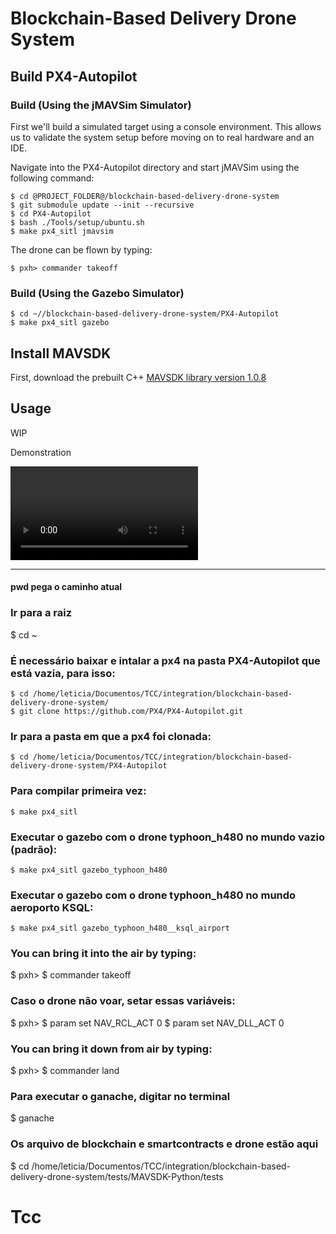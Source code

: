 # Blockchain-Based Delivery Drone System

## Build PX4-Autopilot

### Build (Using the jMAVSim Simulator)

First we'll build a simulated target using a console environment. This allows us to validate the system setup before moving on to real hardware and an IDE.

Navigate into the PX4-Autopilot directory and start jMAVSim using the following command:



    $ cd @PROJECT_FOLDER@/blockchain-based-delivery-drone-system
    $ git submodule update --init --recursive
    $ cd PX4-Autopilot
    $ bash ./Tools/setup/ubuntu.sh
    $ make px4_sitl jmavsim

The drone can be flown by typing:

    $ pxh> commander takeoff

### Build (Using the Gazebo Simulator)

    $ cd ~//blockchain-based-delivery-drone-system/PX4-Autopilot
    $ make px4_sitl gazebo

## Install MAVSDK

First, download the prebuilt C++ [MAVSDK library version 1.0.8](https://github.com/mavlink/MAVSDK/releases/tag/v1.0.8)



## Usage

WIP

Demonstration

![](figures/out.mp4)

--------------------------------------------------------------------------------------------------------------

#### pwd pega o caminho atual

### Ir para a raiz
$ cd ~

### É necessário baixar e intalar a px4 na pasta PX4-Autopilot que está vazia, para isso:
    $ cd /home/leticia/Documentos/TCC/integration/blockchain-based-delivery-drone-system/
    $ git clone https://github.com/PX4/PX4-Autopilot.git

### Ir para a pasta em que a px4 foi clonada:
    $ cd /home/leticia/Documentos/TCC/integration/blockchain-based-delivery-drone-system/PX4-Autopilot

### Para compilar primeira vez:
    $ make px4_sitl

### Executar o gazebo com o drone typhoon_h480 no mundo vazio (padrão):
    $ make px4_sitl gazebo_typhoon_h480

### Executar o gazebo com o drone typhoon_h480 no mundo aeroporto KSQL:
    $ make px4_sitl gazebo_typhoon_h480__ksql_airport

### You can bring it into the air by typing:
$ pxh> 
	$	commander takeoff	
	
### Caso o drone não voar, setar essas variáveis:

$ pxh>
	$	param set NAV_RCL_ACT 0
	$	param set NAV_DLL_ACT 0

### You can bring it down from air by typing:
$ pxh>
	$	commander land
	
### Para executar o ganache, digitar no terminal
$ ganache

### Os arquivo de blockchain e smartcontracts e drone estão aqui
$ cd /home/leticia/Documentos/TCC/integration/blockchain-based-delivery-drone-system/tests/MAVSDK-Python/tests


# Tcc
